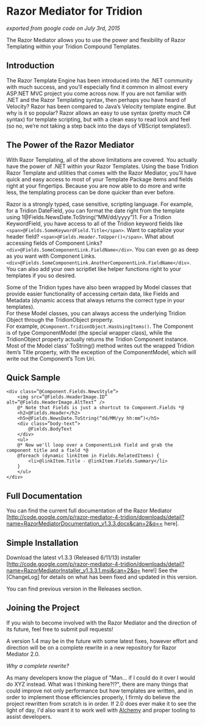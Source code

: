 # Razor Mediator for Tridion

*exported from google code on July 3rd, 2015*

The Razor Mediator allows you to use the power and flexibility of Razor Templating within your Tridion Compound Templates.

## Introduction
The Razor Template Engine has been introduced into the .NET community with much success, and you’ll especially find it common in almost every ASP.NET MVC project you come across now.  If you are not familiar with .NET and the Razor Templating syntax, then perhaps you have heard of Velocity?  Razor has been compared to Java’s Velocity template engine.  But why is it so popular?  Razor allows an easy to use syntax (pretty much C# syntax) for template scripting, but with a clean easy to read look and feel (so no, we’re not taking a step back into the days of VBScript templates!).


## The Power of the Razor Mediator
With Razor Templating, all of the above limitations are covered.  You actually have the power of .NET within your Razor 
Templates.  Using the base Tridion Razor Template and utilities that comes with the Razor Mediator, you’ll have quick and 
easy access to most of your Template Package items and fields right at your fingertips.  Because you are now able to do 
more and write less, the templating process can be done quicker than ever before.

Razor is a strongly typed, case sensitive, scripting language.  For example, for a Tridion DateField, you can format the 
date right from the template using 1<span>@Fields.NewsDate.ToString(“MM/dd/yyyy”)</span>1.  For a Tridion KeywordField, 
you have access to all of the Tridion keyword fields like `<span>@Fields.SomeKeywordField.Title</span>`.  Want to capitalize 
your header field? `<span>@Fields.Header.ToUpper()</span>`.  What about accessing fields of Component Links?  
`<div>@Fields.SomeComponentLink.FieldName</div>`.  You can even go as deep as you want with Component Links.  
`<div>@Fields.SomeComponentLink.AnotherComponentLink.FieldName</div>`.  You can also add your own scriptlet like helper 
functions right to your templates if you so desired.

Some of the Tridion types have also been wrapped by Model classes that provide easier functionality of accessing 
certain data, like Fields and Metadata (dynamic access that always returns the correct type in your templates).  
For these Model classes, you can always access the underlying Tridion Object through the TridionObject property.  
For example, `@Component.TridionObject.HasUsingItems()`.  The Component is of type ComponentModel (the special wrapper class),
while the TridionObject property actually returns the Tridion Component instance.  Most of the Model class’ ToString() 
method writes out the wrapped Tridion item’s Title property, with the exception of the ComponentModel, which will write 
out the Component’s Tcm Uri.

## Quick Sample
```
<div class=”@Component.Fields.NewsStyle”>
    <img src=”@Fields.HeaderImage.ID” alt=”@Fields.HeaderImage.AltText” />
    @* Note that Fields is just a shortcut to Component.Fields *@
    <h2>@Fields.Header</h2>
    <h5>@Fields.NewsDate.ToString(“dd/MM/yy hh:mm”)</h5>
    <div class=”body-text”>
        @Fields.BodyText
    </div>
    <ul>
    @* Now we'll loop over a ComponentLink field and grab the component title and a field *@
    @foreach (dynamic linkItem in Fields.RelatedItems) {
        <li>@linkItem.Title - @linkItem.Fields.Summary</li>
    }
    </ul>
</div>
```

## Full Documentation
You can find the current full documentation of the Razor Mediator [http://code.google.com/p/razor-mediator-4-tridion/downloads/detail?name=RazorMediatorDocumentation_v1.3.3.docx&can=2&q== here].

## Simple Installation
Download the latest v1.3.3 (Released 6/11/13) installer [http://code.google.com/p/razor-mediator-4-tridion/downloads/detail?name=RazorMediatorInstaller_v1.3.3.1.msi&can=2&q= here!] See the [ChangeLog] for details on what has been fixed and updated in this version.

You can find previous version in the Releases section.

## Joining the Project
If you wish to become involved with the Razor Mediator and the direction of its future, feel free to submit pull requests!

A version 1.4 may be in the future with some latest fixes, however effort and direction will be on a complete rewrite in a new repository for Razor Mediator 2.0.

*Why a complete rewrite?*

As many developers know the plague of "Man... if I could do it over I would do XYZ instead.  What was I thinking here?!?", there
are many things that could improve not only performance but how templates are written, and in order to implement those
efficiencies properly, I firmly do believe the project rewritten from scratch is in order.  If 2.0 does ever make it to see
the light of day, I'd also want it to work well with [Alchemy](http://www.alchemywebstore.com) and proper tooling to assist developers.
